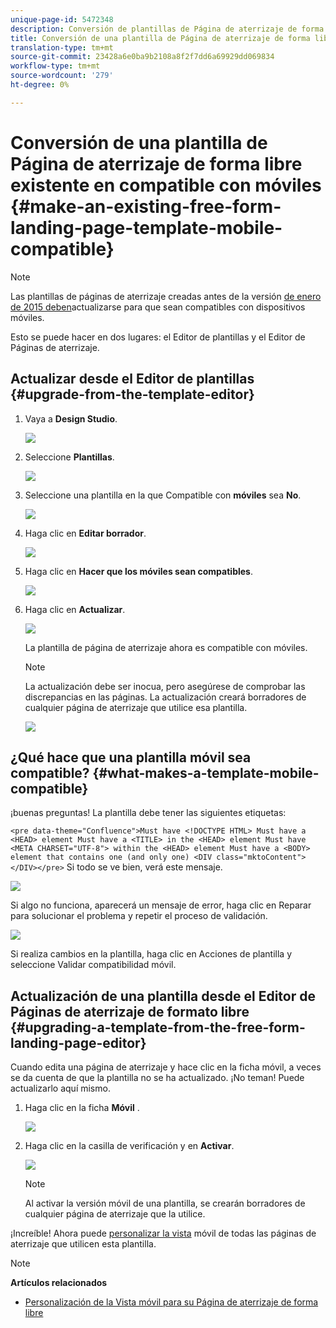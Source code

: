 ```yaml
---
unique-page-id: 5472348
description: Conversión de plantillas de Página de aterrizaje de forma libre existentes en móviles compatibles - Documentos de marketing - Documentación del producto
title: Conversión de una plantilla de Página de aterrizaje de forma libre existente en compatible con móviles
translation-type: tm+mt
source-git-commit: 23428a6e0ba9b2108a8f2f7dd6a69929dd069834
workflow-type: tm+mt
source-wordcount: '279'
ht-degree: 0%

---
```



# Conversión de una plantilla de Página de aterrizaje de forma libre existente en compatible con móviles {#make-an-existing-free-form-landing-page-template-mobile-compatible}

>[!NOTE]
>
>Las plantillas de páginas de aterrizaje creadas antes de la versión [de enero de 2015 deben](../../../../release-notes/2015/release-notes-january-2015.md)actualizarse para que sean compatibles con dispositivos móviles.

Esto se puede hacer en dos lugares: el Editor de plantillas y el Editor de Páginas de aterrizaje.

## Actualizar desde el Editor de plantillas {#upgrade-from-the-template-editor}

1. Vaya a **Design Studio**.

   ![](assets/designstudio-1.png)

1. Seleccione **Plantillas**.

   ![](assets/image2015-1-22-20-3a20-3a2.png)

1. Seleccione una plantilla en la que Compatible con **móviles** sea **No**.

   ![](assets/image2015-1-22-20-3a22-3a24.png)

1. Haga clic en **Editar borrador**.

   ![](assets/image2015-1-22-20-3a25-3a36.png)

1. Haga clic en **Hacer que los móviles sean compatibles**.

   ![](assets/image2015-1-22-20-3a30-3a33.png)

1. Haga clic en **Actualizar**.

   ![](assets/image2015-1-22-20-3a32-3a45.png)

   La plantilla de página de aterrizaje ahora es compatible con móviles.

   >[!NOTE]
   >
   >La actualización debe ser inocua, pero asegúrese de comprobar las discrepancias en las páginas. La actualización creará borradores de cualquier página de aterrizaje que utilice esa plantilla.

   ![](assets/image2015-1-22-20-3a36-3a43.png)

## ¿Qué hace que una plantilla móvil sea compatible? {#what-makes-a-template-mobile-compatible}

¡buenas preguntas! La plantilla debe tener las siguientes etiquetas:

`<pre data-theme="Confluence">Must have <!DOCTYPE HTML> Must have a <HEAD> element Must have a <TITLE> in the <HEAD> element Must have <META CHARSET="UTF-8"> within the <HEAD> element Must have a <BODY> element that contains one (and only one) <DIV class="mktoContent"></DIV></pre>`  Si todo se ve bien, verá este mensaje.

![](assets/image2015-1-22-20-3a41-3a31.png)

Si algo no funciona, aparecerá un mensaje de error, haga clic en Reparar para solucionar el problema y repetir el proceso de validación.

![](assets/image2015-1-22-20-3a43-3a20.png)

Si realiza cambios en la plantilla, haga clic en Acciones de plantilla y seleccione Validar compatibilidad móvil.

## Actualización de una plantilla desde el Editor de Páginas de aterrizaje de formato libre {#upgrading-a-template-from-the-free-form-landing-page-editor}

Cuando edita una página de aterrizaje y hace clic en la ficha móvil, a veces se da cuenta de que la plantilla no se ha actualizado. ¡No teman! Puede actualizarlo aquí mismo.

1. Haga clic en la ficha **Móvil** .

   ![](assets/image2015-1-22-20-3a48-3a19.png)

1. Haga clic en la casilla de verificación y en **Activar**.

   ![](assets/image2015-1-22-20-3a49-3a34.png)

   >[!NOTE]
   >
   >Al activar la versión móvil de una plantilla, se crearán borradores de cualquier página de aterrizaje que la utilice.

¡Increíble! Ahora puede [personalizar la vista](../../../../product-docs/demand-generation/landing-pages/free-form-landing-pages/customize-mobile-view-for-your-free-form-landing-page.md) móvil de todas las páginas de aterrizaje que utilicen esta plantilla.

>[!NOTE]
>
>**Artículos relacionados**
>
>* [Personalización de la Vista móvil para su Página de aterrizaje de forma libre](../../../../product-docs/demand-generation/landing-pages/free-form-landing-pages/customize-mobile-view-for-your-free-form-landing-page.md)

>



